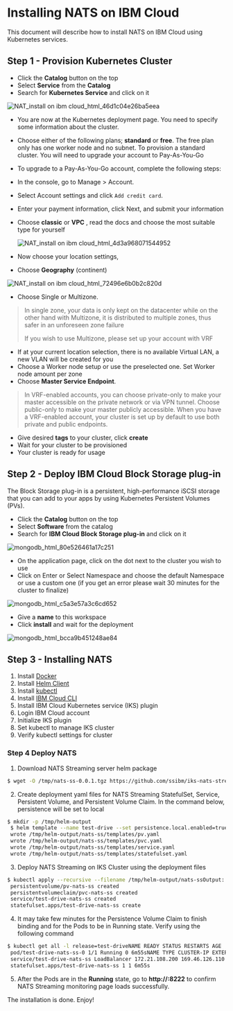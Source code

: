 # Installing NATS on IBM Cloud

This document will describe how to install NATS on IBM Cloud using Kubernetes services.

## Step 1 - Provision Kubernetes Cluster

- Click the **Catalog** button on the top
- Select **Service** from the **Catalog**
- Search for **Kubernetes Service** and click on it

![NAT_install on ibm cloud_html_46d1c04e26ba5eea](https://user-images.githubusercontent.com/5286796/106412230-39de1280-646d-11eb-85d8-b48491ff1d12.png)

- You are now at the Kubernetes deployment page. You need to specify some information about the cluster.
- Choose either of the following plans; **standard** or **free**. The free plan only has one worker node and no subnet. To provision a standard cluster. You will need to upgrade your account to Pay-As-You-Go
- To upgrade to a Pay-As-You-Go account, complete the following steps:
- In the console, go to Manage > Account.
- Select Account settings and click `Add credit card`.
- Enter your payment information, click Next, and submit your information
- Choose **classic** or **VPC** , read the docs and choose the most suitable type for yourself

  ![NAT_install on ibm cloud_html_4d3a968071544952](https://user-images.githubusercontent.com/5286796/106412226-39457c00-646d-11eb-9ad0-5055ca1a9ae2.png)

- Now choose your location settings,
- Choose **Geography** (continent)

![NAT_install on ibm cloud_html_72496e6b0b2c820d](https://user-images.githubusercontent.com/5286796/106412223-36e32200-646d-11eb-822b-4abe72488d00.png)

- Choose Single or Multizone. 

> In single zone, your data is only kept on the datacenter while on the other hand with Multizone, it is distributed to multiple zones, thus safer in an unforeseen zone failure
>
> If you wish to use Multizone, please set up your account with VRF
> 

- If at your current location selection, there is no available Virtual LAN, a new VLAN will be created for you
- Choose a Worker node setup or use the preselected one. Set Worker node amount per zone
- Choose **Master Service Endpoint**. 

> In VRF-enabled accounts, you can choose private-only to make your master accessible on the private network or via VPN tunnel. Choose public-only to make your master publicly accessible. When you have a VRF-enabled account, your cluster is set up by default to use both private and public endpoints.
   
- Give desired **tags** to your cluster, click **create**
- Wait for your cluster to be provisioned
- Your cluster is ready for usage

## Step 2 - Deploy IBM Cloud Block Storage plug-in

The Block Storage plug-in is a persistent, high-performance iSCSI storage that you can add to your apps by using Kubernetes Persistent Volumes (PVs).

- Click the **Catalog** button on the top
- Select **Software** from the catalog
- Search for **IBM Cloud Block Storage plug-in** and click on it
  
![mongodb_html_80e526461a17c251](https://user-images.githubusercontent.com/5286796/106396725-c9fd6700-642f-11eb-8606-71998e0bbbc2.png)
   
- On the application page, click on the dot next to the cluster you wish to use
- Click on Enter or Select Namespace and choose the default Namespace or use a custom one (if you get an error please wait 30 minutes for the cluster to finalize)
   
![mongodb_html_c5a3e57a3c6cd652](https://user-images.githubusercontent.com/5286796/106396724-c964d080-642f-11eb-8e55-c82480054778.png)
   
- Give a **name** to this workspace
- Click **install** and wait for the deployment

![mongodb_html_bcca9b451248ae84](https://user-images.githubusercontent.com/5286796/106396722-c79b0d00-642f-11eb-81f9-084f9c9f04be.png)

## Step 3 - Installing NATS

1. Install [Docker](https://docs.docker.com/install)  
2. Install [Helm 	Client](https://helm.sh/docs/using_helm/#installing-the-helm-client) 
3. Install [kubectl](https://kubernetes.io/docs/tasks/tools/install-kubectl/#install-kubectl)
4. Install [IBM Cloud CLI](https://cloud.ibm.com/docs/cli/reference/ibmcloud?topic=cloud-cli-install-ibmcloud-cli#shell_install)
5. Install IBM Cloud Kubernetes service (IKS) plugin
6. Login IBM Cloud account
7. Initialize IKS plugin
8. Set kubectl to manage IKS cluster
9. Verify kubectl settings for cluster

### Step 4 Deploy NATS

1. Download NATS Streaming server helm package

```sh
$ wget -O /tmp/nats-ss-0.0.1.tgz https://github.com/ssibm/iks-nats-streaming/raw/master/deploy/nats-ss-0.0.1.tgz
```

2. Create deployment yaml files for NATS Streaming StatefulSet, Service, Persistent Volume, and Persistent Volume Claim. In the command below, persistence will be set to local

```sh
$ mkdir -p /tmp/helm-output
 $ helm template --name test-drive --set persistence.local.enabled=true --output-dir /tmp/helm-output /tmp/nats-ss-0.0.1.tgzOutput:
 wrote /tmp/helm-output/nats-ss/templates/pv.yaml
 wrote /tmp/helm-output/nats-ss/templates/pvc.yaml
 wrote /tmp/helm-output/nats-ss/templates/service.yaml
 wrote /tmp/helm-output/nats-ss/templates/statefulset.yaml
```

3. Deploy NATS Streaming on IKS Cluster using the deployment files

```sh
$ kubectl apply --recursive --filename /tmp/helm-output/nats-ssOutput:
 persistentvolume/pv-nats-ss created
 persistentvolumeclaim/pvc-nats-ss created
 service/test-drive-nats-ss created
 statefulset.apps/test-drive-nats-ss create
```

4. It may take few minutes for the Persistence Volume Claim to finish binding and for the Pods to be in Running state. Verify using the following command

```sh
$ kubectl get all -l release=test-driveNAME READY STATUS RESTARTS AGE
 pod/test-drive-nats-ss-0 1/1 Running 0 6m55sNAME TYPE CLUSTER-IP EXTERNAL-IP PORT(S) AGE
 service/test-drive-nats-ss LoadBalancer 172.21.108.200 169.46.126.110 4222:30882/TCP,8222:30685/TCP 6m55sNAME DESIRED CURRENT AGE
 statefulset.apps/test-drive-nats-ss 1 1 6m55s
```

5. After the Pods are in the  **Running** state, go to **http://**<EXTERNAL-IP>**:8222** to confirm NATS Streaming monitoring page loads successfully.


The installation is done. Enjoy!

